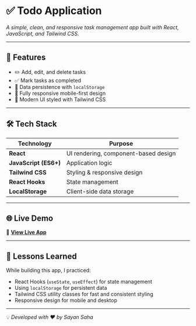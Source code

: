 # ✅ Todo Application  
*A simple, clean, and responsive task management app built with React, JavaScript, and Tailwind CSS.*

---

## 🚀 Features
- ✏️ Add, edit, and delete tasks  
- ✅ Mark tasks as completed  
- 💾 Data persistence with `localStorage`  
- 📱 Fully responsive mobile-first design  
- 🎨 Modern UI styled with Tailwind CSS  

---

## 🛠 Tech Stack
| Technology  | Purpose |
|-------------|---------|
| **React**   | UI rendering, component-based design |
| **JavaScript (ES6+)** | Application logic |
| **Tailwind CSS** | Styling & responsive design |
| **React Hooks** | State management |
| **LocalStorage** | Client-side data storage |

---

## 🌐 Live Demo
🔗 **[View Live App](https://itask-todo-app.vercel.app/)**

---

## 🧠 Lessons Learned
While building this app, I practiced:
- React Hooks (`useState`, `useEffect`) for state management
- Using `localStorage` for persistent data
- Tailwind CSS utility classes for fast and consistent styling
- Responsive design for mobile and desktop

---

💡 *Developed with ❤️ by Sayan Saha*
